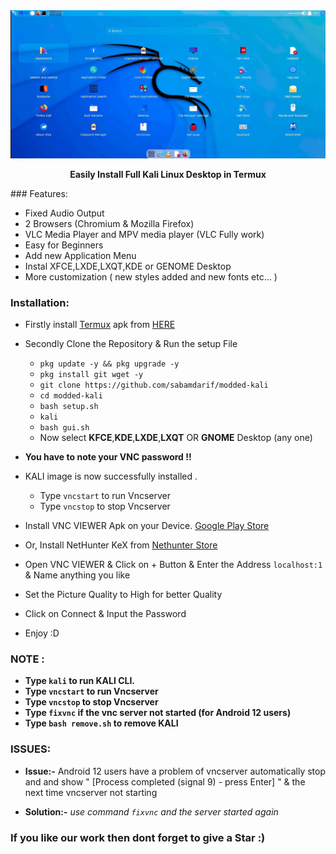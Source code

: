 
<center><img src="./image/demo-xfce.png"></center>
<p align="center"><b>Easily Install Full Kali Linux Desktop in Termux</b></p>
### Features:

- Fixed Audio Output
- 2 Browsers (Chromium & Mozilla Firefox)
- VLC Media Player and MPV media player (VLC Fully work)
- Easy for Beginners
- Add new Application Menu
- Instal XFCE,LXDE,LXQT,KDE or GENOME Desktop 
- More customization ( new styles added and new fonts etc... )

### Installation:

- Firstly install [Termux](https://termux.com) apk from [HERE](https://f-droid.org/repo/com.termux_118.apk)
- Secondly Clone the Repository & Run the setup File

  - `pkg update -y && pkg upgrade -y`
  - `pkg install git wget -y`
  - `git clone https://github.com/sabamdarif/modded-kali`
  - `cd modded-kali`
  - `bash setup.sh`
  - `kali`
  - `bash gui.sh`
  - Now select **KFCE**,**KDE**,**LXDE**,**LXQT** OR **GNOME** Desktop (any one)
- **You have to note your VNC password !!**

- KALI image is now successfully installed .

  - Type `vncstart` to run Vncserver
  - Type `vncstop` to stop Vncserver

- Install VNC VIEWER Apk on your Device. [Google Play Store](https://play.google.com/store/apps/details?id=com.realvnc.viewer.android&hl=en)
- Or, Install NetHunter KeX from [ Nethunter Store ](https://store.nethunter.com/en/packages/com.offsec.nethunter.kex/)

- Open VNC VIEWER & Click on + Button & Enter the Address `localhost:1` & Name anything you like
- Set the Picture Quality to High for better Quality
- Click on Connect & Input the Password 
- Enjoy :D

### NOTE :

- **Type `kali` to run KALI CLI.**
- **Type `vncstart` to run Vncserver**
- **Type `vncstop` to stop Vncserver**
- **Type `fixvnc` if the vnc server not started (for Android 12 users)**
- **Type `bash remove.sh` to remove KALI**

### ISSUES:
- **Issue:-** Android 12 users have a problem of vncserver automatically stop and and show " [Process completed (signal 9) - press Enter] " &  the next time vncserver not starting

- **Solution:-** *use command `fixvnc` and the server started again*

### If you like our work then dont forget to give a Star :)

